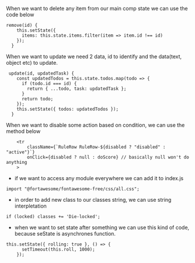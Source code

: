 When we want to delete any item from our main comp state we can use the code below

```
remove(id) {
    this.setState({
      items: this.state.items.filter(item => item.id !== id)
    });
  }
```

When we want to update we need 2 data, id to identify and the data(text, object etc) to update.

```
 update(id, updatedTask) {
    const updatedTodos = this.state.todos.map(todo => {
      if (todo.id === id) {
        return { ...todo, task: updatedTask };
      }
      return todo;
    });
    this.setState({ todos: updatedTodos });
  }
```

When we want to disable some action based on condition, we can use the method below

```
    <tr
        className={`RuleRow RuleRow-${disabled ? "disabled" : "active"}`}
        onClick={disabled ? null : doScore} // basically null won't do anything
    >
```

- if we want to access any module everywhere we can add it to index.js

```
import "@fortawesome/fontawesome-free/css/all.css";
```

- in order to add new class to our classes string, we can use string interpletation

```
if (locked) classes += 'Die-locked';
```

- when we want to set state after something we can use this kind of code, because seState is asynchrones function.

```
this.setState({ rolling: true }, () => {
      setTimeout(this.roll, 1000);
    });
```
